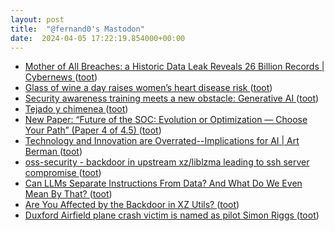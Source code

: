 ```yaml
---
layout: post
title:  "@fernand0's Mastodon"
date:  2024-04-05 17:22:19.854000+00:00
---
```

*  [Mother of All Breaches: a Historic Data Leak Reveals 26 Billion Records \| Cybernews  ](https://cybernews.com/security/billions-passwords-credentials-leaked-mother-of-all-breaches/) ([toot](https://mastodon.social/@fernand0/112219766118844885))
*  [Glass of wine a day raises women’s heart disease risk ](https://www.thetimes.co.uk/article/womens-heart-disease-risk-rises-more-than-one-drink-day-bvgb2bq0) ([toot](https://mastodon.social/@fernand0/112219562283932841))
*  [Security awareness training meets a new obstacle: Generative AI ](https://www.scmagazine.com/perspective/security-awareness-training-meets-a-new-obstacle-generative-a) ([toot](https://mastodon.social/@fernand0/112219396925991240))
*  [Tejado y chimenea ](https://www.flickr.com/photos/fernand0/53624853058) ([toot](https://mastodon.social/@fernand0/112219328179654668))
*  [New Paper: “Future of the SOC: Evolution or Optimization — Choose Your Path” (Paper 4 of 4.5) ](https://medium.com/anton-on-security/new-paper-future-of-the-soc-evolution-or-optimization-choose-your-path-paper-4-of-4-5-1eb477ea8d2) ([toot](https://mastodon.social/@fernand0/112219108850792337))
*  [Technology and Innovation are Overrated--Implications for AI \| Art Berman ](https://www.artberman.com/blog/technology-and-innovation-are-overrated-implications-for-ai) ([toot](https://mastodon.social/@fernand0/112218444412981690))
*  [oss-security - backdoor in upstream xz/liblzma leading to ssh server compromise ](https://www.openwall.com/lists/oss-security/2024/03/29/) ([toot](https://mastodon.social/@fernand0/112218164185809885))
*  [Can LLMs Separate Instructions From Data? And What Do We Even Mean By That? ](https://arxiv.org/html/2403.06833v) ([toot](https://mastodon.social/@fernand0/112217872884441980))
*  [Are You Affected by the Backdoor in XZ Utils? ](https://www.darkreading.com/vulnerabilities-threats/are-you-affected-by-the-backdoor-in-xz-util) ([toot](https://mastodon.social/@fernand0/112217733874766198))
*  [Duxford Airfield plane crash victim is named as pilot Simon Riggs ](https://www.bbc.com/news/articles/cjex992z0wl) ([toot](https://mastodon.social/@fernand0/112216055453228062))
